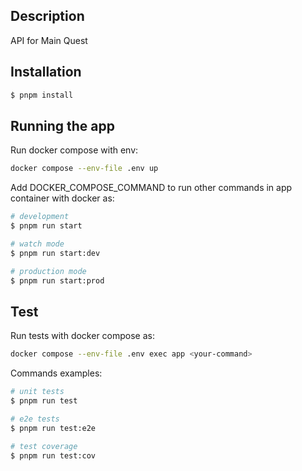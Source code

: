 ## Description

API for Main Quest

## Installation

```bash
$ pnpm install
```

## Running the app

Run docker compose with env:

```bash
docker compose --env-file .env up
```

Add DOCKER_COMPOSE_COMMAND to run other commands in app container with docker as:

```bash
# development
$ pnpm run start

# watch mode
$ pnpm run start:dev

# production mode
$ pnpm run start:prod
```

## Test

Run tests with docker compose as:

```bash
docker compose --env-file .env exec app <your-command>
```

Commands examples:

```bash
# unit tests
$ pnpm run test

# e2e tests
$ pnpm run test:e2e

# test coverage
$ pnpm run test:cov
```
